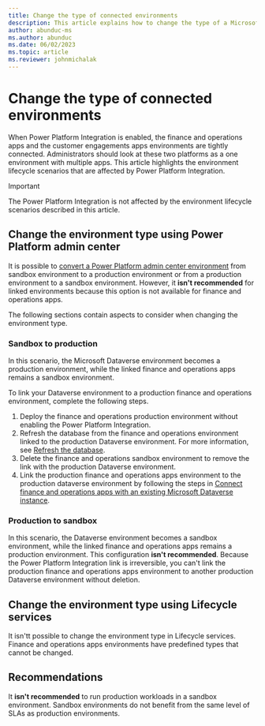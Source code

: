 ```yaml
---
title: Change the type of connected environments
description: This article explains how to change the type of a Microsoft Dataverse environment when finance and operations apps are integrated with Power Platform
author: abunduc-ms
ms.author: abunduc
ms.date: 06/02/2023
ms.topic: article
ms.reviewer: johnmichalak
---
```


# Change the type of connected environments

When Power Platform Integration is enabled, the finance and operations apps and the customer engagements apps environments are tightly connected. Administrators should look at these two platforms as a one environment with multiple apps. This article highlights the environment lifecycle scenarios that are affected by Power Platform Integration.

> [!IMPORTANT]
> The Power Platform Integration is not affected by the environment lifecycle scenarios described in this article.

## Change the environment type using Power Platform admin center

It is possible to [convert a Power Platform admin center environment](/power-platform/admin/switch-environment) from sandbox environment to a production environment or from a production environment to a sandbox environment. However, it **isn't recommended** for linked environments because this option is not available for finance and operations apps.

The following sections contain aspects to consider when changing the environment type.

### Sandbox to production

In this scenario, the Microsoft Dataverse environment becomes a production environment, while the linked finance and operations apps remains a sandbox environment.

To link your Dataverse environment to a production finance and operations environment, complete the following steps.

1. Deploy the finance and operations production environment without enabling the Power Platform Integration.
1. Refresh the database from the finance and operations environment linked to the production Dataverse environment. For more information, see [Refresh the database](/dynamics365/fin-ops-core/dev-itpro/database/database-refresh).
1. Delete the finance and operations sandbox environment to remove the link with the production Dataverse environment.
1. Link the production finance and operations apps environment to the production dataverse environment by following the steps in [Connect finance and operations apps with an existing Microsoft Dataverse instance](environment-lifecycle-connect-finops-existing-dv.md).

### Production to sandbox

In this scenario, the Dataverse environment becomes a sandbox environment, while the linked finance and operations apps remains a production environment. This configuration **isn't recommended**. Because the Power Platform Integration link is irreversible, you can't link the production finance and operations apps environment to another production Dataverse environment without deletion.

## Change the environment type using Lifecycle services

It isn'tt possible to change the environment type in Lifecycle services. Finance and operations apps environments have predefined types that cannot be changed.

## Recommendations

It **isn't recommended** to run production workloads in a sandbox environment. Sandbox environments do not benefit from the same level of SLAs as production environments.
